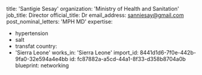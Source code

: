 title: 'Santigie Sesay'
organization: 'Ministry of Health and Sanitation'
job_title: Director
official_title: Dr
email_address: sanniesay@gmail.com
post_nominal_letters: 'MPH MD'
expertise:
  - hypertension
  - salt
  - transfat
country:
  - 'Sierra Leone'
works_in: 'Sierra Leone'
import_id: 8441d1d6-7f0e-442b-9fa0-32e594a4e4bb
id: fc87882a-a5cd-44a1-8f33-d358b8704a0b
blueprint: networking
